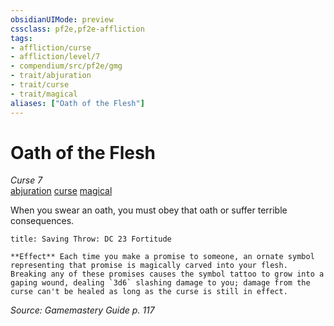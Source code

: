 ```yaml
---
obsidianUIMode: preview
cssclass: pf2e,pf2e-affliction
tags:
- affliction/curse
- affliction/level/7
- compendium/src/pf2e/gmg
- trait/abjuration
- trait/curse
- trait/magical
aliases: ["Oath of the Flesh"]
---
```

# Oath of the Flesh
*Curse 7*  
[abjuration](abjuration.md "Abjuration School Trait")  [curse](curse.md "Curse Effect Trait")  [magical](magical.md "Magical Item Trait")  

When you swear an oath, you must obey that oath or suffer terrible consequences.

```ad-inline-affliction
title: Saving Throw: DC 23 Fortitude

**Effect** Each time you make a promise to someone, an ornate symbol representing that promise is magically carved into your flesh. Breaking any of these promises causes the symbol tattoo to grow into a gaping wound, dealing `3d6` slashing damage to you; damage from the curse can't be healed as long as the curse is still in effect.
```

*Source: Gamemastery Guide p. 117*